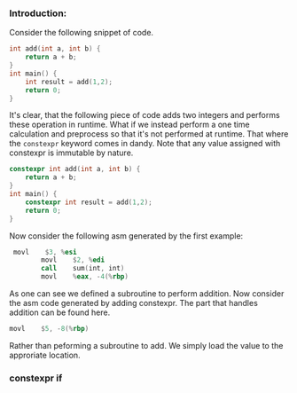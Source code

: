 ### Introduction:
Consider the following snippet of code.
```cpp
int add(int a, int b) {
    return a + b;
}
int main() {
    int result = add(1,2);
    return 0;
}
```
It's clear, that the following piece of code adds two integers and performs these operation in runtime.
What if we instead perform a one time calculation and preprocess so that it's not performed at runtime.
That where the `constexpr` keyword comes in dandy. Note that any value assigned with constexpr is immutable by nature. 
```cpp
constexpr int add(int a, int b) {
    return a + b;
}
int main() {
    constexpr int result = add(1,2);
    return 0;
}
```
Now consider the following asm generated by the first example:
```asm
 movl    $3, %esi
        movl    $2, %edi
        call    sum(int, int)
        movl    %eax, -4(%rbp)
```
As one can see we defined a subroutine to perform addition.
Now consider the asm code generated by adding constexpr.
The part that handles addition can be found here.
```asm
movl    $5, -8(%rbp)
```
Rather than peforming a subroutine to add. We simply load the value to the approriate location.
### constexpr if 


